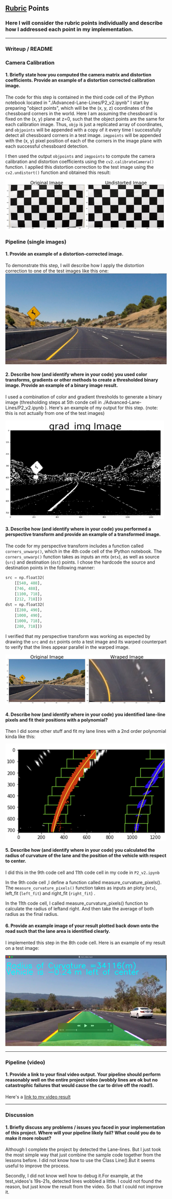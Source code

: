 
[//]: # (Image References)

[image1]: ./image/undistorted_mage.png "Undistorted"
[image2]: ./image/pipeline_exampleImage.jpg "Road Transformed"
[image3]: ./image/grad_img.PNG "Binary Example"
[image4]: ./image/wraped_image.PNG "Warp Example"
[image5]: ./image/fit_color.png "Fit Visual"
[image6]: ./image/pipeline_image.png "Output"
[video1]: ./test_video.mp4 "Video"

## [Rubric](https://review.udacity.com/#!/rubrics/571/view) Points

### Here I will consider the rubric points individually and describe how I addressed each point in my implementation.  

---

### Writeup / README

### Camera Calibration

#### 1. Briefly state how you computed the camera matrix and distortion coefficients. Provide an example of a distortion corrected calibration image.

The code for this step is contained in the third code cell of the IPython notebook located in "./Advanced-Lane-Lines/P2_v2.ipynb"
I start by preparing "object points", which will be the (x, y, z) coordinates of the chessboard corners in the world. Here I am assuming the chessboard is fixed on the (x, y) plane at z=0, such that the object points are the same for each calibration image.  Thus, `objp` is just a replicated array of coordinates, and `objpoints` will be appended with a copy of it every time I successfully detect all chessboard corners in a test image.  `imgpoints` will be appended with the (x, y) pixel position of each of the corners in the image plane with each successful chessboard detection.  

I then used the output `objpoints` and `imgpoints` to compute the camera calibration and distortion coefficients using the `cv2.calibrateCamera()` function.  I applied this distortion correction to the test image using the `cv2.undistort()` function and obtained this result: 

![alt text][image1]

### Pipeline (single images)

#### 1. Provide an example of a distortion-corrected image.

To demonstrate this step, I will describe how I apply the distortion correction to one of the test images like this one:
![alt text][image2]

#### 2. Describe how (and identify where in your code) you used color transforms, gradients or other methods to create a thresholded binary image.  Provide an example of a binary image result.

I used a combination of color and gradient thresholds to generate a binary image (thresholding steps at 5th conde cell in ./Advanced-Lane-Lines/P2_v2.ipynb ).  Here's an example of my output for this step.  (note: this is not actually from one of the test images)

![alt text][image3]

#### 3. Describe how (and identify where in your code) you performed a perspective transform and provide an example of a transformed image.

The code for my perspective transform includes a function called `corners_unwarp()`, which in the 4th code cell of the IPython notebook.  The `corners_unwarp()` function takes as inputs an mtx (`mtx`), as well as source (`src`) and destination (`dst`) points.  I chose the hardcode the source and destination points in the following manner:

```python
src = np.float32(
    [[540, 488],
    [746, 488],
    [1100, 718],
    [212, 718]])
dst = np.float32(
    [[280, 490],
    [1000, 490],
    [1000, 718],
    [280, 718]])
```

I verified that my perspective transform was working as expected by drawing the `src` and `dst` points onto a test image and its warped counterpart to verify that the lines appear parallel in the warped image.

![alt text][image4]

#### 4. Describe how (and identify where in your code) you identified lane-line pixels and fit their positions with a polynomial?

Then I did some other stuff and fit my lane lines with a 2nd order polynomial kinda like this:

![alt text][image5]

#### 5. Describe how (and identify where in your code) you calculated the radius of curvature of the lane and the position of the vehicle with respect to center.

I did this in the 9th code cell and 11th code cell in my code in `P2_v2.ipynb`

In the 9th code cell ,I define a function called measure_curvature_pixels().
The `measure_curvature_pixels()` function takes as inputs an ploty (`mtx`), left_fit (`left_fit`) and right_fit (`right_fit`) . 

In the 11th code cell, I called measure_curvature_pixels() function to calculate the radius of leftand right.
And then take the average of both radius as the final radius.

#### 6. Provide an example image of your result plotted back down onto the road such that the lane area is identified clearly.

I implemented this step in the 8th code cell.  Here is an example of my result on a test image:

![alt text][image6]

---

### Pipeline (video)

#### 1. Provide a link to your final video output.  Your pipeline should perform reasonably well on the entire project video (wobbly lines are ok but no catastrophic failures that would cause the car to drive off the road!).

Here's a [link to my video result](./test_video.mp4)

---

### Discussion

#### 1. Briefly discuss any problems / issues you faced in your implementation of this project.  Where will your pipeline likely fail?  What could you do to make it more robust?

Although I complete the project by detected the Lane-lines.
But I just took the most simple way that just combine the sample code together from the lessons before.
I did not know how to use the Class Line().But it seems useful to improve the process.

Secondly, I did not know well how to debug it.For example, at the  test_videos's 19s-21s, detected lines wobbled a little.
I could not found the reason, but just know the result from the video. So that I could not improve it.

